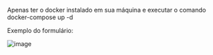 Apenas ter o docker instalado em sua máquina e executar o comando docker-compose up -d

Exemplo do formulário:

![image](https://github.com/leno1moraes/registrator/assets/47091156/4d0ff507-521e-4b51-9b14-77e2fc2aa15e)

